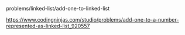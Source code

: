 problems/linked-list/add-one-to-linked-list

https://www.codingninjas.com/studio/problems/add-one-to-a-number-represented-as-linked-list_920557
